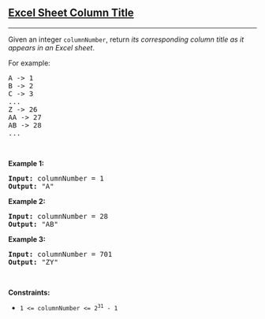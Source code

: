 <a href="https://leetcode.com/problems/excel-sheet-column-title/" target="_blank"><h2> Excel Sheet Column Title </h2></a>
<hr><p>Given an integer <code>columnNumber</code>, return <em>its corresponding column title as it appears in an Excel sheet</em>.</p>
<p>For example:</p>
<pre>A -&gt; 1
B -&gt; 2
C -&gt; 3
...
Z -&gt; 26
AA -&gt; 27
AB -&gt; 28 
...
</pre>
<p> </p>
<p><strong class="example">Example 1:</strong></p>
<pre><strong>Input:</strong> columnNumber = 1
<strong>Output:</strong> "A"
</pre>
<p><strong class="example">Example 2:</strong></p>
<pre><strong>Input:</strong> columnNumber = 28
<strong>Output:</strong> "AB"
</pre>
<p><strong class="example">Example 3:</strong></p>
<pre><strong>Input:</strong> columnNumber = 701
<strong>Output:</strong> "ZY"
</pre>
<p> </p>
<p><strong>Constraints:</strong></p>
<ul>
<li><code>1 &lt;= columnNumber &lt;= 2<sup>31</sup> - 1</code></li>
</ul>
